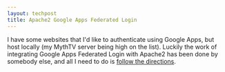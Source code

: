 ```yaml
---
layout: techpost
title: Apache2 Google Apps Federated Login
---
```


I have some websites that I'd like to authenticate using Google Apps, but host locally (my MythTV server being high on the list). Luckily the work of integrating Google Apps Federated Login with Apache2 has been done by somebody else, and all I need to do is <a href="http://hustoknow.blogspot.com/2012/05/setting-up-google-apps-single-sign-on.html">follow the directions</a>. 

